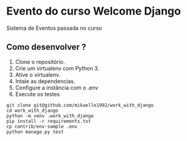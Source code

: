 # Evento do curso Welcome Django

Sistema de Eventos passada no curso

## Como desenvolver ?

1. Clone o repositório.
2. Crie um virtualenv com Python 3.
3. Ative o virtualenv.
4. Intale as dependencias.
5. Configure a instância com o .env
6. Execute os testes

```console
git clone git@github.com/mikaelle1992/work_with_django
cd work_with_django
python -m venv .work_with_django
pip install -r requirements.txt
cp contrib/env-sample .env
python manage.py test
 ```
